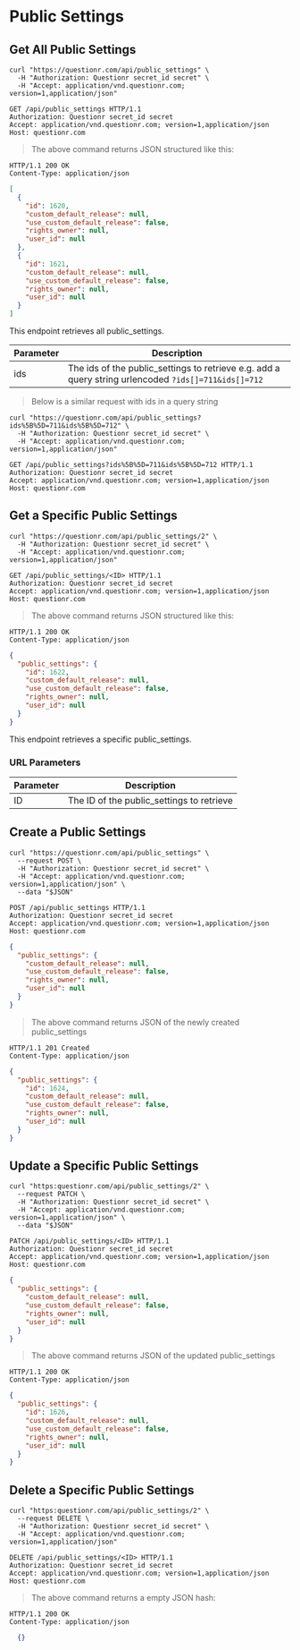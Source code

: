 # Public Settings

## Get All Public Settings

```shell
curl "https://questionr.com/api/public_settings" \
  -H "Authorization: Questionr secret_id secret" \
  -H "Accept: application/vnd.questionr.com; version=1,application/json"
```

```http
GET /api/public_settings HTTP/1.1
Authorization: Questionr secret_id secret
Accept: application/vnd.questionr.com; version=1,application/json
Host: questionr.com
```

> The above command returns JSON structured like this:

```http
HTTP/1.1 200 OK
Content-Type: application/json
```
```json
[
  {
    "id": 1620,
    "custom_default_release": null,
    "use_custom_default_release": false,
    "rights_owner": null,
    "user_id": null
  },
  {
    "id": 1621,
    "custom_default_release": null,
    "use_custom_default_release": false,
    "rights_owner": null,
    "user_id": null
  }
]
```

This endpoint retrieves all public_settings.


Parameter | Description
--------- | -----------
ids | The ids of the public_settings to retrieve e.g. add a query string urlencoded `?ids[]=711&ids[]=712`

> Below is a similar request with ids in a query string

```shell
curl "https://questionr.com/api/public_settings?ids%5B%5D=711&ids%5B%5D=712" \
  -H "Authorization: Questionr secret_id secret" \
  -H "Accept: application/vnd.questionr.com; version=1,application/json"
```
```http
GET /api/public_settings?ids%5B%5D=711&ids%5B%5D=712 HTTP/1.1
Authorization: Questionr secret_id secret
Accept: application/vnd.questionr.com; version=1,application/json
Host: questionr.com
```

## Get a Specific Public Settings

```shell
curl "https://questionr.com/api/public_settings/2" \
  -H "Authorization: Questionr secret_id secret" \
  -H "Accept: application/vnd.questionr.com; version=1,application/json"
```

```http
GET /api/public_settings/<ID> HTTP/1.1
Authorization: Questionr secret_id secret
Accept: application/vnd.questionr.com; version=1,application/json
Host: questionr.com
```

> The above command returns JSON structured like this:

```http
HTTP/1.1 200 OK
Content-Type: application/json
```
```json
{
  "public_settings": {
    "id": 1622,
    "custom_default_release": null,
    "use_custom_default_release": false,
    "rights_owner": null,
    "user_id": null
  }
}
```

This endpoint retrieves a specific public_settings.

### URL Parameters

Parameter | Description
--------- | -----------
ID | The ID of the public_settings to retrieve



## Create a Public Settings



```shell
curl "https://questionr.com/api/public_settings" \
  --request POST \
  -H "Authorization: Questionr secret_id secret" \
  -H "Accept: application/vnd.questionr.com; version=1,application/json" \
  --data "$JSON"
```

```http
POST /api/public_settings HTTP/1.1
Authorization: Questionr secret_id secret
Accept: application/vnd.questionr.com; version=1,application/json
Host: questionr.com
```
```json
{
  "public_settings": {
    "custom_default_release": null,
    "use_custom_default_release": false,
    "rights_owner": null,
    "user_id": null
  }
}
```

> The above command returns JSON of the newly created public_settings

```http
HTTP/1.1 201 Created
Content-Type: application/json
```
```json
{
  "public_settings": {
    "id": 1624,
    "custom_default_release": null,
    "use_custom_default_release": false,
    "rights_owner": null,
    "user_id": null
  }
}
```

## Update a Specific Public Settings



```shell
curl "https:questionr.com/api/public_settings/2" \
  --request PATCH \
  -H "Authorization: Questionr secret_id secret" \
  -H "Accept: application/vnd.questionr.com; version=1,application/json" \
  --data "$JSON"
```
```http
PATCH /api/public_settings/<ID> HTTP/1.1
Authorization: Questionr secret_id secret
Accept: application/vnd.questionr.com; version=1,application/json
Host: questionr.com
```
```json
{
  "public_settings": {
    "custom_default_release": null,
    "use_custom_default_release": false,
    "rights_owner": null,
    "user_id": null
  }
}
```

> The above command returns JSON of the updated public_settings

```http
HTTP/1.1 200 OK
Content-Type: application/json
```
```json
{
  "public_settings": {
    "id": 1626,
    "custom_default_release": null,
    "use_custom_default_release": false,
    "rights_owner": null,
    "user_id": null
  }
}
```


## Delete a Specific Public Settings



```shell
curl "https:questionr.com/api/public_settings/2" \
  --request DELETE \
  -H "Authorization: Questionr secret_id secret" \
  -H "Accept: application/vnd.questionr.com; version=1,application/json"
```

```http
DELETE /api/public_settings/<ID> HTTP/1.1
Authorization: Questionr secret_id secret
Accept: application/vnd.questionr.com; version=1,application/json
Host: questionr.com
```

> The above command returns a empty JSON hash:

```http
HTTP/1.1 200 OK
Content-Type: application/json
```
```json
  {}
```

